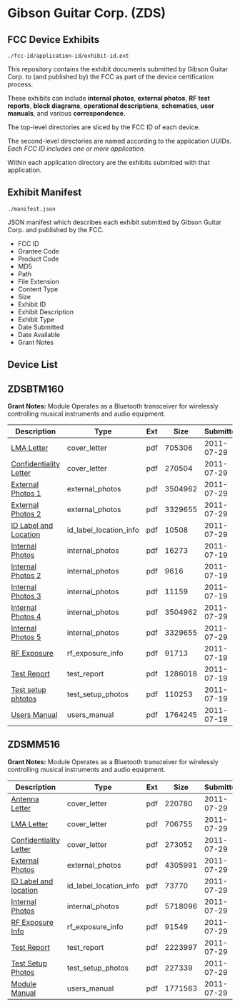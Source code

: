# Gibson Guitar Corp. (ZDS)
## FCC Device Exhibits

```
./fcc-id/application-id/exhibit-id.ext
```

This repository contains the exhibit documents submitted by Gibson Guitar Corp. to (and published by) the FCC as part of the device certification process.

These exhibits can include **internal photos**, **external photos**, **RF test reports**, **block diagrams**, **operational descriptions**, **schematics**, **user manuals**, and various **correspondence**.

The top-level directories are sliced by the FCC ID of each device.

The second-level directories are named according to the application UUIDs. *Each FCC ID includes one or more application.*

Within each application directory are the exhibits submitted with that application. 

## Exhibit Manifest

```
./manifest.json
```

JSON manifest which describes each exhibit submitted by Gibson Guitar Corp. and published by the FCC.

- FCC ID
- Grantee Code
- Product Code
- MD5
- Path
- File Extension
- Content Type
- Size
- Exhibit ID
- Exhibit Description
- Exhibit Type
- Date Submitted
- Date Available
- Grant Notes

## Device List
## ZDSBTM160
**Grant Notes:** Module Operates as a Bluetooth transceiver for wirelessly controlling musical instruments and audio equipment.

| Description | Type | Ext | Size | Submitted | Available |
| ----------- | ---- | --- | ---- | --------- | --------- |
| [LMA Letter](ZDSBTM160/e803c065859b27f3e14d1b510d80107c/1513226.pdf) | cover_letter | pdf | 705306 | 2011-07-29 | 2011-08-02 |
| [Confidentiality Letter](ZDSBTM160/e803c065859b27f3e14d1b510d80107c/1513318.pdf) | cover_letter | pdf | 270504 | 2011-07-29 | 2011-08-02 |
| [External Photos 1](ZDSBTM160/e803c065859b27f3e14d1b510d80107c/1513227.pdf) | external_photos | pdf | 3504962 | 2011-07-29 | 2011-08-02 |
| [External Photos 2](ZDSBTM160/e803c065859b27f3e14d1b510d80107c/1513231.pdf) | external_photos | pdf | 3329655 | 2011-07-29 | 2011-08-02 |
| [ID Label and Location](ZDSBTM160/e803c065859b27f3e14d1b510d80107c/1513229.pdf) | id_label_location_info | pdf | 10508 | 2011-07-29 | 2011-08-02 |
| [Internal Photos](ZDSBTM160/e803c065859b27f3e14d1b510d80107c/1503466.pdf) | internal_photos | pdf | 16273 | 2011-07-19 | 2011-08-02 |
| [Internal Photos 2](ZDSBTM160/e803c065859b27f3e14d1b510d80107c/1503467.pdf) | internal_photos | pdf | 9616 | 2011-07-19 | 2011-08-02 |
| [Internal Photos 3](ZDSBTM160/e803c065859b27f3e14d1b510d80107c/1503468.pdf) | internal_photos | pdf | 11159 | 2011-07-19 | 2011-08-02 |
| [Internal Photos 4](ZDSBTM160/e803c065859b27f3e14d1b510d80107c/1513227.pdf) | internal_photos | pdf | 3504962 | 2011-07-29 | 2011-08-02 |
| [Internal Photos 5](ZDSBTM160/e803c065859b27f3e14d1b510d80107c/1513231.pdf) | internal_photos | pdf | 3329655 | 2011-07-29 | 2011-08-02 |
| [RF Exposure](ZDSBTM160/e803c065859b27f3e14d1b510d80107c/1503470.pdf) | rf_exposure_info | pdf | 91713 | 2011-07-19 | 2011-08-02 |
| [Test Report](ZDSBTM160/e803c065859b27f3e14d1b510d80107c/1503472.pdf) | test_report | pdf | 1286018 | 2011-07-19 | 2011-08-02 |
| [Test setup phtotos](ZDSBTM160/e803c065859b27f3e14d1b510d80107c/1503473.pdf) | test_setup_photos | pdf | 110253 | 2011-07-19 | 2011-08-02 |
| [Users Manual](ZDSBTM160/e803c065859b27f3e14d1b510d80107c/1503474.pdf) | users_manual | pdf | 1764245 | 2011-07-19 | 2011-08-02 |
## ZDSMM516
**Grant Notes:** Module Operates as a Bluetooth transceiver for wirelessly controlling musical instruments and audio equipment.

| Description | Type | Ext | Size | Submitted | Available |
| ----------- | ---- | --- | ---- | --------- | --------- |
| [Antenna Letter](ZDSMM516/0229991b797f064fb47db215d6a12ec5/1513290.pdf) | cover_letter | pdf | 220780 | 2011-07-29 | 2011-08-02 |
| [LMA Letter](ZDSMM516/0229991b797f064fb47db215d6a12ec5/1513292.pdf) | cover_letter | pdf | 706755 | 2011-07-29 | 2011-08-02 |
| [Confidentiality Letter](ZDSMM516/0229991b797f064fb47db215d6a12ec5/1513317.pdf) | cover_letter | pdf | 273052 | 2011-07-29 | 2011-08-02 |
| [External Photos](ZDSMM516/0229991b797f064fb47db215d6a12ec5/1513293.pdf) | external_photos | pdf | 4305991 | 2011-07-29 | 2011-08-02 |
| [ID Label and location](ZDSMM516/0229991b797f064fb47db215d6a12ec5/1513294.pdf) | id_label_location_info | pdf | 73770 | 2011-07-29 | 2011-08-02 |
| [Internal Photos](ZDSMM516/0229991b797f064fb47db215d6a12ec5/1513295.pdf) | internal_photos | pdf | 5718096 | 2011-07-29 | 2011-08-02 |
| [RF Exposure Info](ZDSMM516/0229991b797f064fb47db215d6a12ec5/1513297.pdf) | rf_exposure_info | pdf | 91549 | 2011-07-29 | 2011-08-02 |
| [Test Report](ZDSMM516/0229991b797f064fb47db215d6a12ec5/1513314.pdf) | test_report | pdf | 2223997 | 2011-07-29 | 2011-08-02 |
| [Test Setup Photos](ZDSMM516/0229991b797f064fb47db215d6a12ec5/1513315.pdf) | test_setup_photos | pdf | 227339 | 2011-07-29 | 2011-08-02 |
| [Module Manual](ZDSMM516/0229991b797f064fb47db215d6a12ec5/1513316.pdf) | users_manual | pdf | 1771563 | 2011-07-29 | 2011-08-02 |
